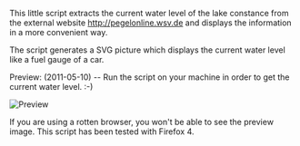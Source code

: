 This little script extracts the current water level of the lake constance from the external website http://pegelonline.wsv.de and displays the information in a more convenient way.

The script generates a SVG picture which displays the current water level like a fuel gauge of a car.

Preview: (2011-05-10) -- Run the script on your machine in order to get the current water level. :-)

<img src="https://github.com/downloads/gnuheidix/lake-level-meter/preview_20110510.svg" alt="Preview"/>

If you are using a rotten browser, you won't be able to see the preview image. This script has been tested with Firefox 4.
